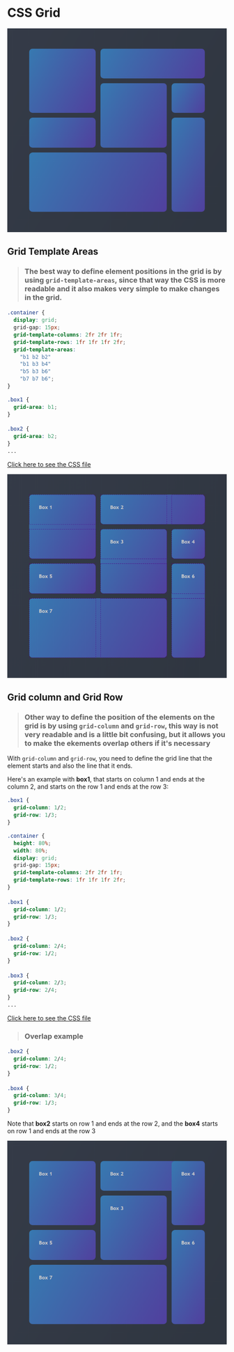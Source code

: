# CSS Grid

<img src="https://raw.githubusercontent.com/LucasSonego/CSS-Grid/master/images/clean.png" />


## Grid Template Areas

>### The best way to define element positions in the grid is by using `grid-template-areas`, since that way the CSS is more readable and it also makes very simple to make changes in the grid.

```css
.container {
  display: grid;
  grid-gap: 15px;
  grid-template-columns: 2fr 2fr 1fr;
  grid-template-rows: 1fr 1fr 1fr 2fr;
  grid-template-areas:
    "b1 b2 b2"
    "b1 b3 b4"
    "b5 b3 b6"
    "b7 b7 b6";
}
```
```css
.box1 {
  grid-area: b1;
}

.box2 {
  grid-area: b2;
}
...
```
[Click here to see the CSS file](https://github.com/LucasSonego/CSS-Grid/blob/master/grid-template-areas.css)

<img src="https://raw.githubusercontent.com/LucasSonego/CSS-Grid/master/images/grid.png" />

## Grid column and Grid Row
>### Other way to define the position of the elements on the grid is by using `grid-column` and `grid-row`, this way is not very readable and is a little bit confusing, but it allows you to make the ekements overlap others if it's necessary

With `grid-column` and `grid-row`, you need to define the grid line that the element starts and also the line that it ends.

Here's an example with **box1**, that starts on column 1 and ends at the column 2, and starts on the row 1 and ends at the row 3:
```css
.box1 {
  grid-column: 1/2;
  grid-row: 1/3;
}
```

```css
.container {
  height: 80%;
  width: 80%;
  display: grid;
  grid-gap: 15px;
  grid-template-columns: 2fr 2fr 1fr;
  grid-template-rows: 1fr 1fr 1fr 2fr;
}

.box1 {
  grid-column: 1/2;
  grid-row: 1/3;
}

.box2 {
  grid-column: 2/4;
  grid-row: 1/2;
}

.box3 {
  grid-column: 2/3;
  grid-row: 2/4;
}
...
```
[Click here to see the CSS file](https://github.com/LucasSonego/CSS-Grid/blob/master/grid-column-and-row.css)


>### Overlap example
```css
.box2 {
  grid-column: 2/4;
  grid-row: 1/2;
}

.box4 {
  grid-column: 3/4;
  grid-row: 1/3;
}
```
Note that **box2** starts on row 1 and ends at the row 2,
and the **box4** starts on row 1 and ends at the row 3

<img src="https://raw.githubusercontent.com/LucasSonego/CSS-Grid/master/images/overlap.png" />
